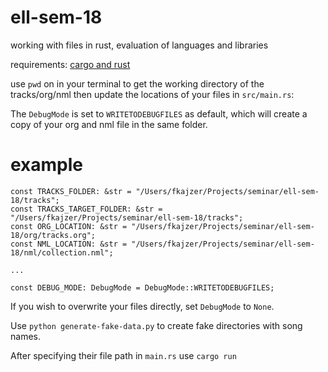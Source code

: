 # ell-sem-18
working with files in rust, evaluation of languages and libraries

requirements: [cargo and rust](https://doc.rust-lang.org/book/ch01-01-installation.html)

use `pwd` on in your terminal to get the working directory of the tracks/org/nml then update the locations of your files in `src/main.rs`:

The `DebugMode` is set to `WRITETODEBUGFILES` as default, which will create a copy of your org and nml file in the same folder.

# example

```
const TRACKS_FOLDER: &str = "/Users/fkajzer/Projects/seminar/ell-sem-18/tracks";
const TRACKS_TARGET_FOLDER: &str = "/Users/fkajzer/Projects/seminar/ell-sem-18/tracks";
const ORG_LOCATION: &str = "/Users/fkajzer/Projects/seminar/ell-sem-18/org/tracks.org";
const NML_LOCATION: &str = "/Users/fkajzer/Projects/seminar/ell-sem-18/nml/collection.nml";

...

const DEBUG_MODE: DebugMode = DebugMode::WRITETODEBUGFILES;
```

If you wish to overwrite your files directly, set `DebugMode` to `None`.

Use `python generate-fake-data.py` to create fake directories with song names.

After specifying their file path in `main.rs` use `cargo run`
